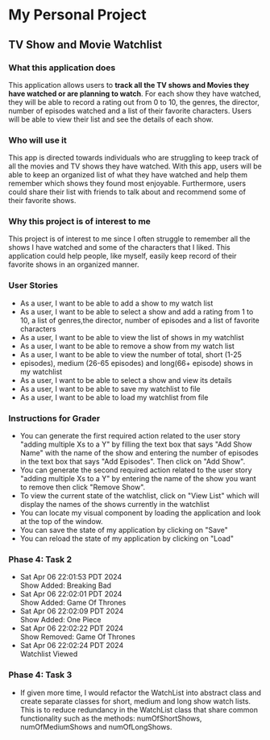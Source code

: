 # My Personal Project

## TV Show and Movie Watchlist

### What this application does
This application allows users to **track all the TV shows and Movies they 
have watched or are planning to watch**. For each show they have watched, 
they will be able to record a rating out from 0 to 10, the genres, the director, 
number of episodes watched and a list of their favorite characters. Users will be able to view their list and see the 
details of each show.


### Who will use it
This app is directed towards individuals who are struggling to keep track of all
the movies and TV shows they have watched. With this app, users will be 
able to keep an organized list of what they have watched and help them 
remember which shows they found most enjoyable. Furthermore, users could 
share their list with friends to talk about and recommend some of their favorite
shows.

### Why this project is of interest to me
This project is of interest to me since I often struggle to remember all the 
shows I have watched and some of the characters that I liked. This 
application could help people, like myself, easily keep record of their 
favorite shows in an organized manner.

### User Stories

- As a user, I want to be able to add a show to my watch list
- As a user, I want to be able to select a show and add a rating from 1 
to 10, a list of genres,the director, number of episodes and a list of favorite 
characters
- As a user, I want to be able to view the list of shows in my watchlist
- As a user, I want to be able to remove a show from my watch list
- As a user, I want to be able to view the number of total, short (1-25 
- episodes), medium (26-65 episodes) and long(66+ episode) shows in 
my watchlist
- As a user, I want to be able to select a show and view its details
- As a user, I want to be able to save my watchlist to file
- As a user, I want to be able to load my watchlist from file

### Instructions for Grader

- You can generate the first required action related to the user 
story "adding multiple Xs to a Y" by filling the text box that says 
"Add Show Name" with the name of the show and entering the
number of episodes in the text box that says "Add Episodes". 
Then click on "Add Show".
- You can generate the second required action related to the user 
story "adding multiple Xs to a Y" by entering the name of the 
show you want to remove then click "Remove Show".
- To view the current state of the watchlist, click on "View List" 
which will display the names of the shows currently in the 
watchlist
- You can locate my visual component by loading the application 
and look at the top of the window.
- You can save the state of my application by clicking on "Save"
- You can reload the state of my application by clicking on "Load"

### Phase 4: Task 2
- Sat Apr 06 22:01:53 PDT 2024 \
Show Added: Breaking Bad
- Sat Apr 06 22:02:01 PDT 2024 \
Show Added: Game Of Thrones
- Sat Apr 06 22:02:09 PDT 2024 \
Show Added: One Piece
- Sat Apr 06 22:02:22 PDT 2024 \
Show Removed: Game Of Thrones
- Sat Apr 06 22:02:24 PDT 2024 \
Watchlist Viewed

### Phase 4: Task 3
- If given more time, I would refactor the WatchList into abstract 
class and create separate classes for short, medium and long 
show watch lists. This is to reduce redundancy in the WatchList 
class that share common functionality such as the methods: 
numOfShortShows, numOfMediumShows and 
numOfLongShows.